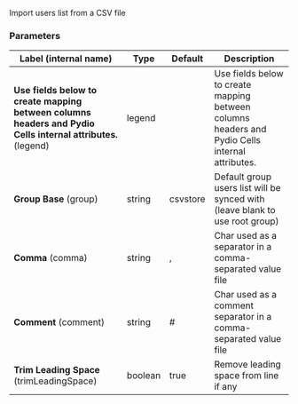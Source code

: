 
 Import users list from a CSV file

### Parameters
|Label (internal name)|Type|Default|Description|
|---|---|---|---|
|**Use fields below to create mapping between columns headers and Pydio Cells internal attributes.** (legend)|legend|<no value>|Use fields below to create mapping between columns headers and Pydio Cells internal attributes.|
|**Group Base** (group)|string|csvstore|Default group users list will be synced with (leave blank to use root group)|
|**Comma** (comma)|string|,|Char used as a separator in a comma-separated value file|
|**Comment** (comment)|string|#|Char used as a comment separator in a comma-separated value file|
|**Trim Leading Space** (trimLeadingSpace)|boolean|true|Remove leading space from line if any|





